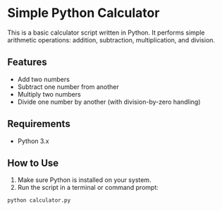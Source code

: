 # Simple Python Calculator

This is a basic calculator script written in Python. It performs simple arithmetic operations: addition, subtraction, multiplication, and division.

## Features

- Add two numbers
- Subtract one number from another
- Multiply two numbers
- Divide one number by another (with division-by-zero handling)

## Requirements

- Python 3.x

## How to Use

1. Make sure Python is installed on your system.
2. Run the script in a terminal or command prompt:

```bash
python calculator.py

